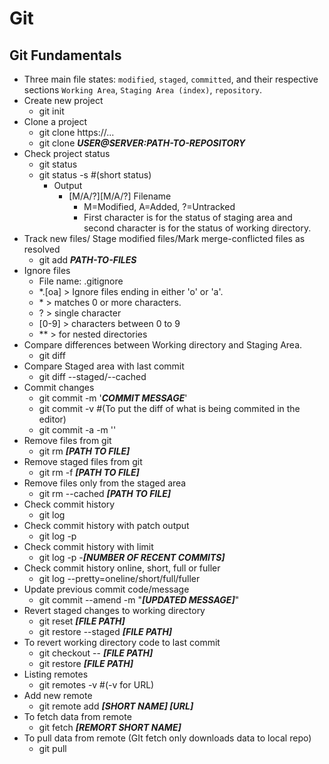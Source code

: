 # Git
## Git Fundamentals
- Three main file states: `modified`, `staged`, `committed`, and their respective sections `Working Area`, `Staging Area (index)`, `repository`.
- Create new project
  - git init
- Clone a project
  - git clone https://...
  - git clone ***USER@SERVER:PATH-TO-REPOSITORY***
- Check project status
  - git status
  - git status -s #(short status)
    - Output
      - [M/A/?][M/A/?] Filename
        - M=Modified, A=Added, ?=Untracked
        - First character is for the status of staging area and second character is for the status of working directory.
- Track new files/ Stage modified files/Mark merge-conflicted files as resolved
  - git add ***PATH-TO-FILES***
- Ignore files
  - File name: .gitignore
  - *.[oa] \> Ignore files ending in either 'o' or 'a'.
  - \* \> matches 0 or more characters.
  - ? \> single character
  - [0-9] \> characters between 0 to 9
  - ** \>  for nested directories
- Compare differences between Working directory and Staging Area.
  - git diff
- Compare Staged area with last commit
  - git diff --staged/--cached
- Commit changes
  - git commit -m '***COMMIT MESSAGE***'
  - git commit -v #(To put the diff of what is being commited in the editor)
  - git commit -a -m ''
- Remove  files from git
  - git rm ***[PATH TO FILE]***
- Remove staged files from git
  - git rm -f ***[PATH TO FILE]***
- Remove files only from the staged area
  - git rm --cached ***[PATH TO FILE]***
- Check commit history
  - git log
- Check commit history with patch output
  - git log -p
- Check commit history with limit
  - git log -p -***[NUMBER OF RECENT COMMITS]***
- Check commit history online, short, full or fuller
  - git log --pretty=oneline/short/full/fuller
- Update previous commit code/message
  - git commit --amend -m "***[UPDATED MESSAGE]***"
- Revert staged changes to working directory
  - git reset ***[FILE PATH]***
  - git restore --staged ***[FILE PATH]***
- To revert working directory code to last commit
  - git checkout -- ***[FILE PATH]***
  - git restore ***[FILE PATH]***
- Listing remotes
  - git remotes -v #(-v for URL)
- Add new remote
  - git remote add ***[SHORT NAME] [URL]***
- To fetch data from remote
  - git fetch ***[REMORT SHORT NAME]***
- To pull data from remote (GIt fetch only downloads data to local repo)
  - git pull
